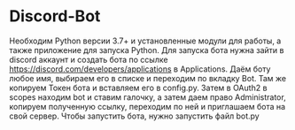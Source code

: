 # Discord-Bot
Необходим Python версии 3.7+ и установленные модули для работы, а также приложение для запуска Python.
Для запуска бота нужна зайти в discord аккаунт и создать бота по ссылке https://discord.com/developers/applications в Applications.
Даём боту любое имя, выбираем его в списке и переходим по вкладку Bot. Там же копируем Токен бота и вставляем его в config.py.
Затем в OAuth2 в scopes находим bot и ставим галочку, а затем даем право Administrator, копируем полученную ссылку, переходим по ней и приглашаем бота на свой сервер.
Чтобы запустить бота, нужно запустить файл bot.py
